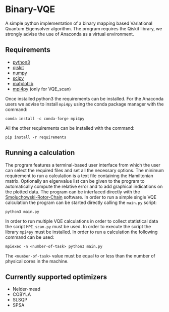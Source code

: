 # Binary-VQE
A simple python implementation of a binary mapping based Variational Quantum Eigensolver algorithm. The program requires the Qiskit library, we strongly advise the use of Anaconda as a virtual environment.

## Requirements
- [python3](https://www.python.org/)
- [qiskit](https://qiskit.org/)
- [numpy](https://numpy.org/)
- [scipy](https://www.scipy.org/)
- [matplotlib](https://matplotlib.org/)
- [mpi4py](https://mpi4py.readthedocs.io/en/stable/index.html) (only for VQE_scan)

Once installed python3 the requirements can be installed. For the Anaconda users we advise to install `mpi4py` using the conda package manager with the command:
```
conda install -c conda-forge mpi4py
```
All the other requirements can be installed with the command:
```
pip install -r requirements
```


## Running a calculation
The program features a terminal-based user interface from which the user can select the required files and set all the necessary options. The minimum requirement to run a calculation is a text file containing the Hamiltonian matrix. Optionally an eigenvalue list can be given to the program to automatically compute the relative error and to add graphical indications on the plotted data. The program can be interfaced directly with the [Smoluchowski-Rotor-Chain](https://github.com/ppravatto/Smoluchowski-Rotor-Chain.git) software. In order to run a simple single VQE calculation the program can be started directly calling the `main.py` script:
```
python3 main.py
```
In order to run multiple VQE calculations in order to collect statistical data the script `MPI_scan.py` must be used. In order to execute the script the library `mpi4py` must be installed. In order to run a calculation the following command can be used:
```
mpiexec -n <number-of-task> python3 main.py
```
The `<number-of-task>` value must be equal to or less than the number of physical cores in the machine.

## Currently supported optimizers
- Nelder-mead
- COBYLA
- SLSQP
- SPSA
